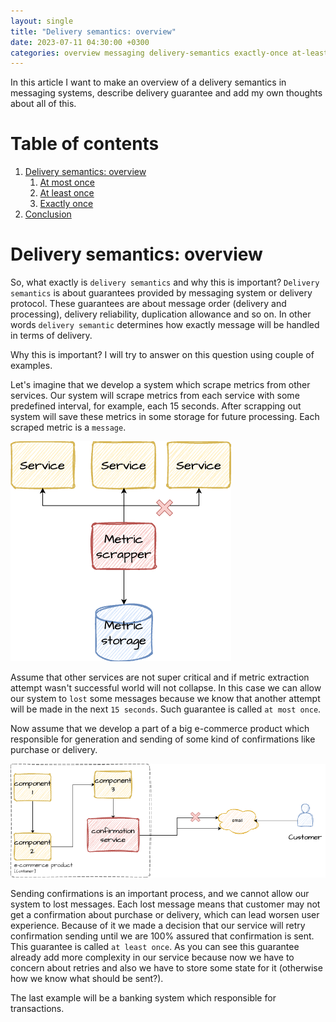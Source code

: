 ```yaml
---
layout: single
title: "Delivery semantics: overview"
date: 2023-07-11 04:30:00 +0300
categories: overview messaging delivery-semantics exactly-once at-least-once at-most-once
---
```


In this article I want to make an overview of a delivery semantics in messaging systems, describe delivery guarantee and
add my own thoughts about all of this.

# Table of contents
1. [Delivery semantics: overview](#delivery-semantics-overview)
   1. [At most once](#at-most-once)
   2. [At least once](#at-least-once)
   3. [Exactly once](#exactly-once)
2. [Conclusion](#conclusion)

# Delivery semantics: overview <a name="delivery-semantics-overview"></a>
So, what exactly is `delivery semantics` and why this is important? `Delivery semantics` is about guarantees provided by messaging system or delivery protocol.
These guarantees are about message order (delivery and processing), delivery reliability, duplication allowance and so on. In other words `delivery semantic` determines how exactly message will be handled in terms of delivery. 

Why this is important? I will try to answer on this question using couple of examples. 

Let's imagine that we develop a system which scrape metrics from other services.
Our system will scrape metrics from each service with some predefined interval, for example, each 15 seconds. After scrapping out system will save these metrics in some storage for future processing.
Each scraped metric is a `message`.

![metrics scrapper example](/assets/images/2023/delivery-semantics/metric-scrapper-example.png)

Assume that other services are not super critical and if metric extraction attempt wasn't successful world will not collapse. 
In this case we can allow our system to `lost` some messages because we know that another attempt will be made in the next `15 seconds`. 
Such guarantee is called `at most once`.

Now assume that we develop a part of a big e-commerce product which responsible for generation and sending of some kind of confirmations like purchase or delivery.

![confirmation service example](/assets/images/2023/delivery-semantics/confirmation-service-example.png)

Sending confirmations is an important process, and we cannot allow our system to lost messages. Each lost message means that customer may not get a confirmation about purchase or delivery, which can lead worsen user experience.
Because of it we made a decision that our service will retry confirmation sending until we are 100% assured that confirmation is sent.  
This guarantee is called `at least once`. As you can see this guarantee already add more complexity in our service because now we have to concern about retries and also we have to store some state for it (otherwise how we know what should be sent?).

The last example will be a banking system which responsible for transactions. 
  